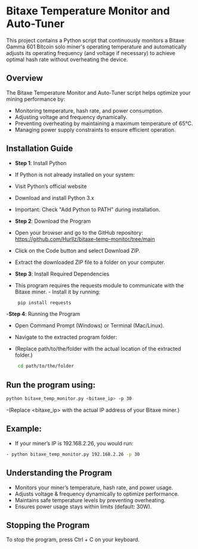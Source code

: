 # Bitaxe Temperature Monitor and Auto-Tuner

This project contains a Python script that continuously monitors a Bitaxe Gamma 601 Bitcoin solo miner's operating temperature and automatically adjusts its operating frequency (and voltage if necessary) to achieve optimal hash rate without overheating the device.

## Overview

The Bitaxe Temperature Monitor and Auto-Tuner script helps optimize your mining performance by:

- Monitoring temperature, hash rate, and power consumption.
- Adjusting voltage and frequency dynamically.
- Preventing overheating by maintaining a maximum temperature of 65°C.
- Managing power supply constraints to ensure efficient operation.

## Installation Guide

- **Step 1**: Install Python

- If Python is not already installed on your system:
- Visit Python’s official website
- Download and install Python 3.x
- Important: Check "Add Python to PATH" during installation.

- **Step 2**: Download the Program

- Open your browser and go to the GitHub repository: https://github.com/Hurllz/bitaxe-temp-monitor/tree/main
- Click on the Code button and select Download ZIP.
- Extract the downloaded ZIP file to a folder on your computer.

- **Step 3**: Install Required Dependencies

- This program requires the requests module to communicate with the Bitaxe miner. 
		- Install it by running:
	
   ```bash
	pip install requests
   ```
   
-**Step 4**: Running the Program

- Open Command Prompt (Windows) or Terminal (Mac/Linux).
- Navigate to the extracted program folder:
- (Replace path/to/the/folder with the actual location of the extracted folder.)
	
   ```bash
	cd path/to/the/folder
   ```

## Run the program using:

```bash
python bitaxe_temp_monitor.py <bitaxe_ip> -p 30
```
   
-(Replace <bitaxe_ip> with the actual IP address of your Bitaxe miner.)

## Example:

- If your miner’s IP is 192.168.2.26, you would run:

```bash
- python bitaxe_temp_monitor.py 192.168.2.26 -p 30
```

## Understanding the Program

- Monitors your miner’s temperature, hash rate, and power usage.
- Adjusts voltage & frequency dynamically to optimize performance.
- Maintains safe temperature levels by preventing overheating.
- Ensures power usage stays within limits (default: 30W).

## Stopping the Program

To stop the program, press Ctrl + C on your keyboard.
